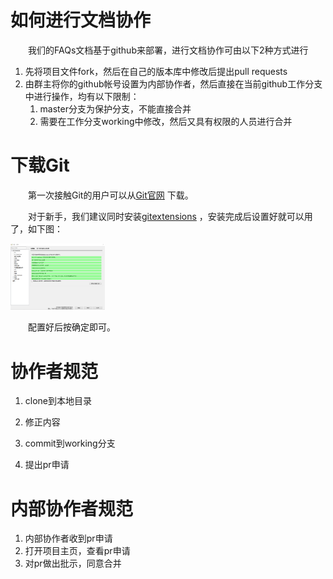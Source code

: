 # 如何进行文档协作

&emsp;&emsp;我们的FAQs文档基于github来部署，进行文档协作可由以下2种方式进行

1. 先将项目文件fork，然后在自己的版本库中修改后提出pull requests 
2. 由群主将你的github帐号设置为内部协作者，然后直接在当前github工作分支中进行操作，均有以下限制：
   1. master分支为保护分支，不能直接合并
   2. 需要在工作分支working中修改，然后又具有权限的人员进行合并

# 下载Git

&emsp;&emsp;第一次接触Git的用户可以从[Git官网](https://git-scm.com/) 下载。

&emsp;&emsp;对于新手，我们建议同时安装[gitextensions](https://gitextensions.github.io/) ，安装完成后设置好就可以用了，如下图：

<img src="images/git-gui.png" width="30%"/>

&emsp;&emsp;配置好后按确定即可。

# 协作者规范

1. clone到本地目录

2. 修正内容

3. commit到working分支

4. 提出pr申请

#  内部协作者规范

1. 内部协作者收到pr申请
2. 打开项目主页，查看pr申请
3. 对pr做出批示，同意合并

   
